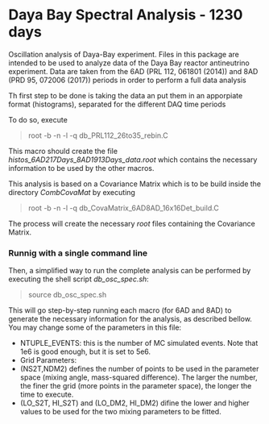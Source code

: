 # Daya Bay Spectral Analysis - 1230 days
Oscillation analysis of Daya-Bay experiment.
Files in this package are intended to be used to analyze data of the Daya Bay reactor antineutrino experiment.
Data are taken from the 6AD (PRL 112, 061801 (2014)) and 8AD (PRD 95, 072006 (2017)) periods in order to perform a full data analysis

Th first step to be done is taking the data an put them in an apporpiate format (histograms), separated for the different DAQ time periods

To do so, execute
> root -b -n -l -q db_PRL112_26to35_rebin.C

This macro should create the file _histos_6AD217Days_8AD1913Days_data.root_ which contains the necessary information to be used by the other macros.

This analysis is based on a Covariance Matrix which is to be build inside the directory _CombCovaMat_ by executing 
> root -b -n -l -q db_CovaMatrix_6AD8AD_16x16Det_build.C

The process will create the necessary _root_ files containing the Covariance Matrix.

### Runnig with a single command line
Then, a simplified way to run the complete analysis can be performed by executing the shell script _db_osc_spec.sh_:

> source db_osc_spec.sh

This will go step-by-step running each macro (for 6AD and 8AD) to generate the necessary information for the analysis, as described bellow. You may change some of the parameters in this file:

- NTUPLE_EVENTS: this is the number of MC simulated events. Note that 1e6 is good enough, but it is set to 5e6.
- Grid Parameters:
- (NS2T,NDM2) defines the number of points to be used in the parameter space (mixing angle, mass-squared difference). The larger the number, the finer the grid (more points in the parameter space), the longer the time to execute.
- (LO_S2T, HI_S2T) and (LO_DM2, HI_DM2) difine the lower and higher values to be used for the two mixing parameters to be fitted.
